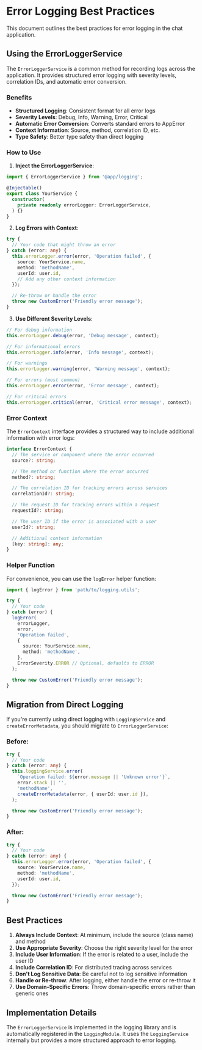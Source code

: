 # Error Logging Best Practices

This document outlines the best practices for error logging in the chat application.

## Using the ErrorLoggerService

The `ErrorLoggerService` is a common method for recording logs across the application. It provides structured error logging with severity levels, correlation IDs, and automatic error conversion.

### Benefits

- **Structured Logging**: Consistent format for all error logs
- **Severity Levels**: Debug, Info, Warning, Error, Critical
- **Automatic Error Conversion**: Converts standard errors to AppError
- **Context Information**: Source, method, correlation ID, etc.
- **Type Safety**: Better type safety than direct logging

### How to Use

1. **Inject the ErrorLoggerService**:

```typescript
import { ErrorLoggerService } from '@app/logging';

@Injectable()
export class YourService {
  constructor(
    private readonly errorLogger: ErrorLoggerService,
  ) {}
}
```

2. **Log Errors with Context**:

```typescript
try {
  // Your code that might throw an error
} catch (error: any) {
  this.errorLogger.error(error, 'Operation failed', {
    source: YourService.name,
    method: 'methodName',
    userId: user.id,
    // Add any other context information
  });

  // Re-throw or handle the error
  throw new CustomError('Friendly error message');
}
```

3. **Use Different Severity Levels**:

```typescript
// For debug information
this.errorLogger.debug(error, 'Debug message', context);

// For informational errors
this.errorLogger.info(error, 'Info message', context);

// For warnings
this.errorLogger.warning(error, 'Warning message', context);

// For errors (most common)
this.errorLogger.error(error, 'Error message', context);

// For critical errors
this.errorLogger.critical(error, 'Critical error message', context);
```

### Error Context

The `ErrorContext` interface provides a structured way to include additional information with error logs:

```typescript
interface ErrorContext {
  // The service or component where the error occurred
  source?: string;

  // The method or function where the error occurred
  method?: string;

  // The correlation ID for tracking errors across services
  correlationId?: string;

  // The request ID for tracking errors within a request
  requestId?: string;

  // The user ID if the error is associated with a user
  userId?: string;

  // Additional context information
  [key: string]: any;
}
```

### Helper Function

For convenience, you can use the `logError` helper function:

```typescript
import { logError } from 'path/to/logging.utils';

try {
  // Your code
} catch (error) {
  logError(
    errorLogger,
    error,
    'Operation failed',
    {
      source: YourService.name,
      method: 'methodName',
    },
    ErrorSeverity.ERROR // Optional, defaults to ERROR
  );

  throw new CustomError('Friendly error message');
}
```

## Migration from Direct Logging

If you're currently using direct logging with `LoggingService` and `createErrorMetadata`, you should migrate to `ErrorLoggerService`:

### Before:

```typescript
try {
  // Your code
} catch (error: any) {
  this.loggingService.error(
    `Operation failed: ${error.message || 'Unknown error'}`,
    error.stack || '',
    'methodName',
    createErrorMetadata(error, { userId: user.id }),
  );

  throw new CustomError('Friendly error message');
}
```

### After:

```typescript
try {
  // Your code
} catch (error: any) {
  this.errorLogger.error(error, 'Operation failed', {
    source: YourService.name,
    method: 'methodName',
    userId: user.id,
  });

  throw new CustomError('Friendly error message');
}
```

## Best Practices

1. **Always Include Context**: At minimum, include the source (class name) and method
2. **Use Appropriate Severity**: Choose the right severity level for the error
3. **Include User Information**: If the error is related to a user, include the user ID
4. **Include Correlation ID**: For distributed tracing across services
5. **Don't Log Sensitive Data**: Be careful not to log sensitive information
6. **Handle or Re-throw**: After logging, either handle the error or re-throw it
7. **Use Domain-Specific Errors**: Throw domain-specific errors rather than generic ones

## Implementation Details

The `ErrorLoggerService` is implemented in the logging library and is automatically registered in the `LoggingModule`. It uses the `LoggingService` internally but provides a more structured approach to error logging.
